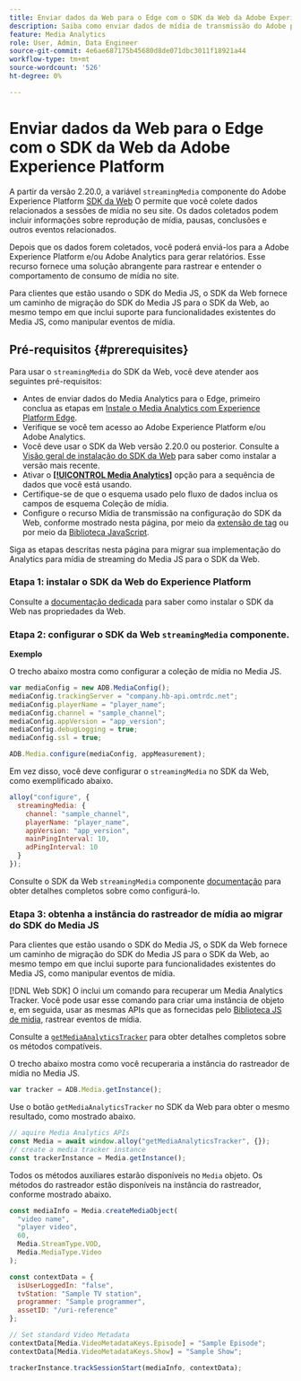 ```yaml
---
title: Enviar dados da Web para o Edge com o SDK da Web da Adobe Experience Platform
description: Saiba como enviar dados de mídia de transmissão do Adobe para o Experience Platform Edge com o SDK da Web da Adobe Experience Platform.
feature: Media Analytics
role: User, Admin, Data Engineer
source-git-commit: 4e6ae687175b45680d8de071dbc3011f18921a44
workflow-type: tm+mt
source-wordcount: '526'
ht-degree: 0%

---
```


# Enviar dados da Web para o Edge com o SDK da Web da Adobe Experience Platform

A partir da versão 2.20.0, a variável `streamingMedia` componente do Adobe Experience Platform [SDK da Web](https://experienceleague.adobe.com/en/docs/experience-platform/web-sdk/home) O permite que você colete dados relacionados a sessões de mídia no seu site. Os dados coletados podem incluir informações sobre reprodução de mídia, pausas, conclusões e outros eventos relacionados.

Depois que os dados forem coletados, você poderá enviá-los para a Adobe Experience Platform e/ou Adobe Analytics para gerar relatórios. Esse recurso fornece uma solução abrangente para rastrear e entender o comportamento de consumo de mídia no site.

Para clientes que estão usando o SDK do Media JS, o SDK da Web fornece um caminho de migração do SDK do Media JS para o SDK da Web, ao mesmo tempo em que inclui suporte para funcionalidades existentes do Media JS, como manipular eventos de mídia.

## Pré-requisitos  {#prerequisites}

Para usar o `streamingMedia` do SDK da Web, você deve atender aos seguintes pré-requisitos:

* Antes de enviar dados do Media Analytics para o Edge, primeiro conclua as etapas em [Instale o Media Analytics com Experience Platform Edge](/help/implementation/edge/implementation-edge.md).
* Verifique se você tem acesso ao Adobe Experience Platform e/ou Adobe Analytics.
* Você deve usar o SDK da Web versão 2.20.0 ou posterior. Consulte a [Visão geral de instalação do SDK da Web](https://experienceleague.adobe.com/en/docs/experience-platform/web-sdk/install/overview) para saber como instalar a versão mais recente.
* Ativar o **[[!UICONTROL Media Analytics]](https://experienceleague.adobe.com/en/docs/experience-platform/datastreams/configure)** opção para a sequência de dados que você está usando.
* Certifique-se de que o esquema usado pelo fluxo de dados inclua os campos de esquema Coleção de mídia.
* Configure o recurso Mídia de transmissão na configuração do SDK da Web, conforme mostrado nesta página, por meio da [extensão de tag](#tag-extension) ou por meio da [Biblioteca JavaScript](#library).

Siga as etapas descritas nesta página para migrar sua implementação do Analytics para mídia de streaming do Media JS para o SDK da Web.

### Etapa 1: instalar o SDK da Web do Experience Platform

Consulte a [documentação dedicada](https://experienceleague.adobe.com/en/docs/experience-platform/web-sdk/install/overview) para saber como instalar o SDK da Web nas propriedades da Web.

### Etapa 2: configurar o SDK da Web `streamingMedia` componente.

**Exemplo**

O trecho abaixo mostra como configurar a coleção de mídia no Media JS.

```javascript
var mediaConfig = new ADB.MediaConfig();
mediaConfig.trackingServer = "company.hb-api.omtrdc.net";
mediaConfig.playerName = "player_name";
mediaConfig.channel = "sample_channel";
mediaConfig.appVersion = "app_version";
mediaConfig.debugLogging = true;
mediaConfig.ssl = true;

ADB.Media.configure(mediaConfig, appMeasurement);
```

Em vez disso, você deve configurar o `streamingMedia` no SDK da Web, como exemplificado abaixo.

```js
alloy("configure", {
  streamingMedia: {
    channel: "sample_channel",
    playerName: "player_name",
    appVersion: "app_version",
    mainPingInterval: 10,
    adPingInterval: 10
  }
});
```

Consulte o SDK da Web `streamingMedia` componente [documentação](https://experienceleague.adobe.com/en/docs/experience-platform/web-sdk/commands/configure/streamingmedia) para obter detalhes completos sobre como configurá-lo.

### Etapa 3: obtenha a instância do rastreador de mídia ao migrar do SDK do Media JS

Para clientes que estão usando o SDK do Media JS, o SDK da Web fornece um caminho de migração do SDK do Media JS para o SDK da Web, ao mesmo tempo em que inclui suporte para funcionalidades existentes do Media JS, como manipular eventos de mídia.

[!DNL Web SDK] O inclui um comando para recuperar um Media Analytics Tracker. Você pode usar esse comando para criar uma instância de objeto e, em seguida, usar as mesmas APIs que as fornecidas pelo [Biblioteca JS de mídia](https://adobe-marketing-cloud.github.io/media-sdks/reference/javascript_3x/APIReference.html), rastrear eventos de mídia.

Consulte a [`getMediaAnalyticsTracker`](https://experienceleague.adobe.com/en/docs/experience-platform/web-sdk/commands/getMediaAnalyticsTracker) para obter detalhes completos sobre os métodos compatíveis.

O trecho abaixo mostra como você recuperaria a instância do rastreador de mídia no Media JS.

```javascript
var tracker = ADB.Media.getInstance();
```

Use o botão `getMediaAnalyticsTracker` no SDK da Web para obter o mesmo resultado, como mostrado abaixo.

```js
// aquire Media Analytics APIs
const Media = await window.alloy("getMediaAnalyticsTracker", {});
// create a media tracker instance
const trackerInstance = Media.getInstance();
```

Todos os métodos auxiliares estarão disponíveis no `Media` objeto. Os métodos do rastreador estão disponíveis na instância do rastreador, conforme mostrado abaixo.

```js
const mediaInfo = Media.createMediaObject(
  "video name",
  "player video",
  60,
  Media.StreamType.VOD,
  Media.MediaType.Video
);

const contextData = {
  isUserLoggedIn: "false",
  tvStation: "Sample TV station",
  programmer: "Sample programmer",
  assetID: "/uri-reference"
};

// Set standard Video Metadata
contextData[Media.VideoMetadataKeys.Episode] = "Sample Episode";
contextData[Media.VideoMetadataKeys.Show] = "Sample Show";

trackerInstance.trackSessionStart(mediaInfo, contextData);
```
